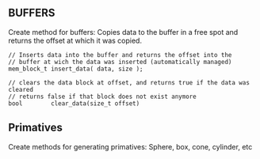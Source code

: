 ## BUFFERS

Create method for buffers: Copies data to the buffer in a free spot and returns
the offset at which it was copied.

```
// Inserts data into the buffer and returns the offset into the
// buffer at wich the data was inserted (automatically managed)
mem_block_t insert_data( data, size );

// clears the data block at offset, and returns true if the data was cleared
// returns false if that block does not exist anymore
bool        clear_data(size_t offset)
```





## Primatives

Create methods for generating primatives: Sphere, box, cone, cylinder, etc

